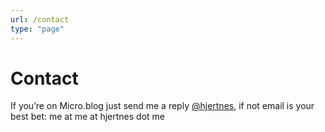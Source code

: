 ```yaml
---
url: /contact
type: "page"
---
```


# Contact

If you&#8217;re on Micro.blog just send me a reply [@hjertnes][1], if not email is your best bet: me at me at hjertnes dot me



 [1]: https://micro.blog/hjertnes
